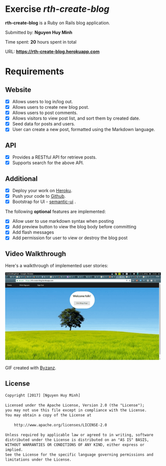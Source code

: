 # Exercise *rth-create-blog*


**rth-create-blog** is a Ruby on Rails blog application.

Submitted by: **Nguyen Huy Minh**

Time spent: **20** hours spent in total

URL: **https://rth-create-blog.herokuapp.com**

# Requirements

## Website

* [x] Allows users to log in/log out. 
* [x] Allows users to create new blog post. 
* [x] Allows users to post comments. 
* [x] Allows visitors to view post list, and sort them by created date. 
* [x] Seed data for posts and users.
* [x] User can create a new post, formatted using the Markdown language.

## API

* [x] Provides a RESTful API for retrieve posts. 
* [x] Supports search for the above API. 

## Additional

* [x] Deploy your work on [Heroku](https://rth-create-blog.herokuapp.com). 
* [x] Push your code to [Github](https://github.com/minhhuynguyen91/create_blog_post).
* [x] Bootstrap for UI - [semantic-ui](http://semantic-ui.com) .

The following **optional** features are implemented:

* [x] Allow user to use markdown syntax when posting
* [x] Add preview button to view the blog body before committing
* [x] Add flash messages
* [x] Add permission for user to view or destroy the blog post

## Video Walkthrough 

Here's a walkthrough of implemented user stories:

![Video Walkthrough](https://github.com/minhhuynguyen91/create_blog_post/blob/master/demo.gif)

GIF created with [Byzanz](https://linux.die.net/man/1/byzanz-record).


## License

    Copyright [2017] [Nguyen Huy Minh]

    Licensed under the Apache License, Version 2.0 (the "License");
    you may not use this file except in compliance with the License.
    You may obtain a copy of the License at

        http://www.apache.org/licenses/LICENSE-2.0

    Unless required by applicable law or agreed to in writing, software
    distributed under the License is distributed on an "AS IS" BASIS,
    WITHOUT WARRANTIES OR CONDITIONS OF ANY KIND, either express or implied.
    See the License for the specific language governing permissions and
    limitations under the License.